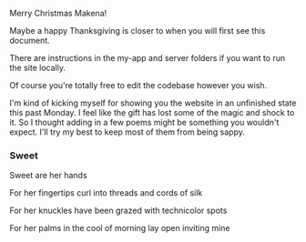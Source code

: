 Merry Christmas Makena!

Maybe a happy Thanksgiving is closer to when you will first see this document.

There are instructions in the my-app and server folders if you want to run the site locally.

Of course you're totally free to edit the codebase however you wish.

I'm kind of kicking myself for showing you the website in an unfinished state this past Monday.
I feel like the gift has lost some of the magic and shock to it.
So I thought adding in a few poems might be something you wouldn't expect.
I'll try my best to keep most of them from being sappy.

### Sweet

Sweet are her hands

For her fingertips curl into threads and cords of silk

For her knuckles have been grazed with technicolor spots

For her palms in the cool of morning lay open inviting mine
